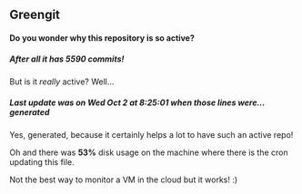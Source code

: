## Greengit

#### Do you wonder why this repository is so active?

##### After all it has 5590 commits!

But is it *really* active? Well...

##### Last update was on Wed Oct 2 at 8:25:01 when those lines were... generated

Yes, generated, because it certainly helps a lot to have such an active repo!

Oh and there was **53%** disk usage on the machine
where there is the cron updating this file.

Not the best way to monitor a VM in the cloud but it works! :)
